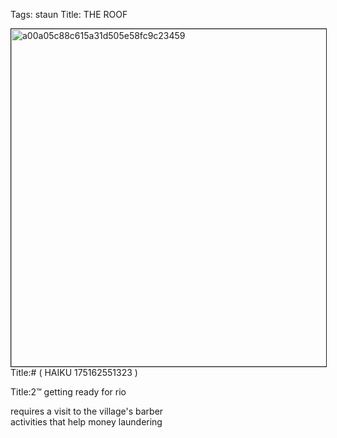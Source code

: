 Tags: staun
Title: THE ROOF
  
<p><img src="https://objects.hbvu.su/blotpix/2013/01/05.jpeg" width=540 height=540 alt="a00a05c88c615a31d505e58fc9c23459" border=1>
Title:# ( HAIKU 175162551323 )  
  
Title:2™ getting ready for rio  
  
requires a visit to the village's barber  
activities that help money laundering  
